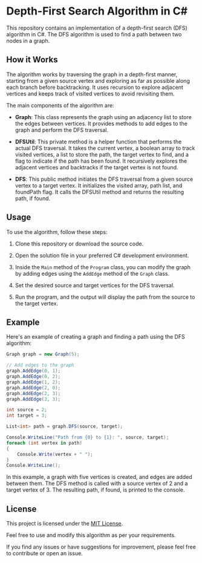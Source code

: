 # Depth-First Search Algorithm in C#

This repository contains an implementation of a depth-first search (DFS) algorithm in C#. The DFS algorithm is used to find a path between two nodes in a graph.

## How it Works

The algorithm works by traversing the graph in a depth-first manner, starting from a given source vertex and exploring as far as possible along each branch before backtracking. It uses recursion to explore adjacent vertices and keeps track of visited vertices to avoid revisiting them.

The main components of the algorithm are:

- **Graph**: This class represents the graph using an adjacency list to store the edges between vertices. It provides methods to add edges to the graph and perform the DFS traversal.

- **DFSUtil**: This private method is a helper function that performs the actual DFS traversal. It takes the current vertex, a boolean array to track visited vertices, a list to store the path, the target vertex to find, and a flag to indicate if the path has been found. It recursively explores the adjacent vertices and backtracks if the target vertex is not found.

- **DFS**: This public method initiates the DFS traversal from a given source vertex to a target vertex. It initializes the visited array, path list, and foundPath flag. It calls the DFSUtil method and returns the resulting path, if found.

## Usage

To use the algorithm, follow these steps:

1. Clone this repository or download the source code.

2. Open the solution file in your preferred C# development environment.

3. Inside the `Main` method of the `Program` class, you can modify the graph by adding edges using the `AddEdge` method of the `Graph` class.

4. Set the desired source and target vertices for the DFS traversal.

5. Run the program, and the output will display the path from the source to the target vertex.

## Example

Here's an example of creating a graph and finding a path using the DFS algorithm:

```csharp
Graph graph = new Graph(5);

// Add edges to the graph
graph.AddEdge(0, 1);
graph.AddEdge(0, 2);
graph.AddEdge(1, 2);
graph.AddEdge(2, 0);
graph.AddEdge(2, 3);
graph.AddEdge(3, 3);

int source = 2;
int target = 3;

List<int> path = graph.DFS(source, target);

Console.WriteLine("Path from {0} to {1}: ", source, target);
foreach (int vertex in path)
{
    Console.Write(vertex + " ");
}
Console.WriteLine();
```

In this example, a graph with five vertices is created, and edges are added between them. The DFS method is called with a source vertex of 2 and a target vertex of 3. The resulting path, if found, is printed to the console.

## License

This project is licensed under the [MIT License](LICENSE).

Feel free to use and modify this algorithm as per your requirements.

If you find any issues or have suggestions for improvement, please feel free to contribute or open an issue.
